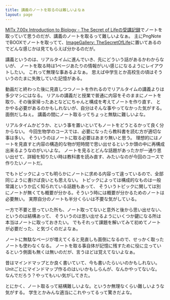 ```yaml
---
title: 講義のノートを取るのは難しいよなぁ
layout: page
---
```

[MITx 7.00x Introduction to Biology - The Secret of Lifeの受講記録](https://karino2.github.io/2021/07/19/the_secret_of_life.html)でノートを取っていて思うのだが、講義のノートを取るって難しいよなぁ。
主にPngNoteでBOOXでノートを取ってて、[ImageGallery: TheSecretOfLife](https://karino2.github.io/ImageGallery/TheSecretOfLife_PngNote.html)に置いてあるのでどんな感じかは見てもらえば分かるのだが。

講義というのは、リアルタイムに進んでいき、先にどういう話があるかわからないが、
ノートを取る時は1ページあたりの情報がいい感じになるようにレイアウトしたい。
これって無理な事あるよなぁ。
思えば中学生とか高校生の頃はそういうのたまに失敗していた記憶がある。

動画だと終わった後に見直しつつノートを作れるのでリアルタイムの講義よりは多少マシにはなる。
リアルの講義だと授業で普通に内容をそのままにノートを取り、その後家帰ったあとなどにちゃんと構成を考えてノートを作り直す、
とかやる必要があるのかもしれないが、自分はそんな事やってなかった気がする。面倒だしねぇ。
講義の間にノート取るってちょっと無駄に難しいよな。

リアルタイムかどうか、という事を置いといてもノートをどうとるかって良く分からない。
今回生物学のコースでは、必要になったら教科書を読む方が適切な事は多い。
そういうのはノートに取る必要はあまり無いと思う。
理想的にはノートを見直すと内容の構造的な物が短時間で思い出せるというか頭の中に再構成出来るようなのがいいよな。
ノートを見るとどんな話題があったかが一通り思い出せて、詳細を知りたい時は教科書を読み直す、みたいなのが今回のコースで作りたいノートだ。

でもトピックによっても明らかにノートに求める内容って違っているので、全部同じように書けば良いとも思えない。
トピックによっては構成的なものは一般常識というか広く知られている話題もあって、
そういうトピックに関しては別にノートが無くても概要が分かる。そういう時には概要が分かるためのノートは必要無い。
実際自分のノートも半分くらいは不要な気がしている。

一方で不要と思っていた所も、ノート取ってないと意外と後から思い出せない、というのは結構あって、
そういうのは思い出せるようにいくつか鍵になる所は本当はノートに取っておきたい。
でもそれって課題を解いてみて初めてノートが必要だった、と気づくのだよなぁ。

ノートに無駄なページが増えてくると見直しも面倒になるので、せっかく取ったノートも使わなくなる。
ノートを取る事自体が記憶に残すために役に立っているという側面も無くは無いのだが、言うほどは覚えてないよなぁ。

昔はマインドマップとか良く書いていて、今も書いたらいいのかもしれない。
Unitごとにマインドマップ作るのはいいかもしらんが、なんかやってないな。
なんでだろう？やってもいい気がしてきた。

とにかく、ノート取るって結構難しいよな。というか無理なくらい難しいような気がする。
学生とかみんな適当にこれやってるって驚きだよな。